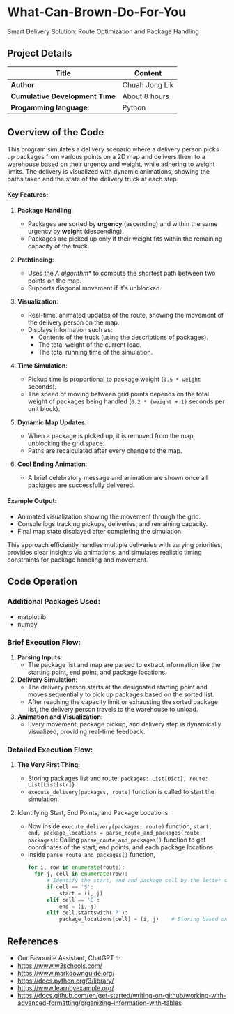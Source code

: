 # What-Can-Brown-Do-For-You
Smart Delivery Solution: Route Optimization and Package Handling

## Project Details

| **Title**                         | Content         |
| ---                               | ---             |
| **Author**                        | Chuah Jong Lik  |
| **Cumulative Development Time**   | About 8 hours   |
| **Progamming language**:          | Python          |

## Overview of the Code

This program simulates a delivery scenario where a delivery person picks up packages from various points on a 2D map and delivers them to a warehouse based on their urgency and weight, while adhering to weight limits. The delivery is visualized with dynamic animations, showing the paths taken and the state of the delivery truck at each step.

#### Key Features:

1. **Package Handling**:
   - Packages are sorted by **urgency** (ascending) and within the same urgency by **weight** (descending).
   - Packages are picked up only if their weight fits within the remaining capacity of the truck.

2. **Pathfinding**:
   - Uses the **A* algorithm** to compute the shortest path between two points on the map.
   - Supports diagonal movement if it's unblocked.

3. **Visualization**:
   - Real-time, animated updates of the route, showing the movement of the delivery person on the map.
   - Displays information such as:
     - Contents of the truck (using the descriptions of packages).
     - The total weight of the current load.
     - The total running time of the simulation.

4. **Time Simulation**:
   - Pickup time is proportional to package weight (`0.5 * weight` seconds).
   - The speed of moving between grid points depends on the total weight of packages being handled (`0.2 * (weight + 1)` seconds per unit block).

5. **Dynamic Map Updates**:
   - When a package is picked up, it is removed from the map, unblocking the grid space.
   - Paths are recalculated after every change to the map.

6. **Cool Ending Animation**:
   - A brief celebratory message and animation are shown once all packages are successfully delivered.

#### Example Output:
- Animated visualization showing the movement through the grid.
- Console logs tracking pickups, deliveries, and remaining capacity.
- Final map state displayed after completing the simulation.

This approach efficiently handles multiple deliveries with varying priorities, provides clear insights via animations, and simulates realistic timing constraints for package handling and movement.

## Code Operation
### Additional Packages Used:
- matplotlib
- numpy

### Brief Execution Flow:
1. **Parsing Inputs**:
   - The package list and map are parsed to extract information like the starting point, end point, and package locations.
2. **Delivery Simulation**:
   - The delivery person starts at the designated starting point and moves sequentially to pick up packages based on the sorted list.
   - After reaching the capacity limit or exhausting the sorted package list, the delivery person travels to the warehouse to unload.
3. **Animation and Visualization**:
   - Every movement, package pickup, and delivery step is dynamically visualized, providing real-time feedback.

### Detailed Execution Flow:
1. **The Very First Thing:**
   - Storing packages list and route: `packages: List[Dict], route: List[List[str]}`
   - `execute_delivery(packages, route)` function is called to start the simulation.

2. Identifying Start, End Points, and Package Locations
   - Now inside `execute_delivery(packages, route)` function, `start, end, package_locations = parse_route_and_packages(route, packages)`: Calling `parse_route_and_packages()` function to get coordinates of the start, end points, and each package locations.
   - Inside `parse_route_and_packages()` function, 
      ```python
      for i, row in enumerate(route):
        for j, cell in enumerate(row):
            # Identify the start, end and package cell by the letter or first letter of the cell
            if cell == 'S':
                start = (i, j)
            elif cell == 'E':
                end = (i, j)
            elif cell.startswith('P'):
                package_locations[cell] = (i, j)    # Storing based on the id of the package
      ```




## References
- Our Favourite Assistant, ChatGPT ✨
- https://www.w3schools.com/
- https://www.markdownguide.org/
- https://docs.python.org/3/library/
- https://www.learnbyexample.org/
- https://docs.github.com/en/get-started/writing-on-github/working-with-advanced-formatting/organizing-information-with-tables